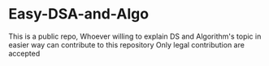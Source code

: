 # Easy-DSA-and-Algo
This is a public repo, Whoever willing to explain DS and Algorithm's topic in easier way can contribute to this repository
Only legal contribution are accepted
